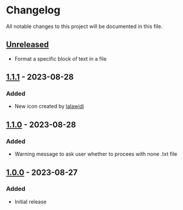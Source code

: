 # Changelog

All notable changes to this project will be documented in this file.

## [Unreleased]
- Format a specific block of text in a file
## [1.1.1] - 2023-08-28

### Added
- New icon created by [lalawidi](https://www.flaticon.com/authors/lalawidi)
## [1.1.0] - 2023-08-28

### Added

- Warning message to ask user whether to procees with none .txt file

## [1.0.0] - 2023-08-27

### Added

- Initial release


[unreleased]: https://github.com/Q1CHENL/formatxt-vsce
[1.1.1]: https://github.com/Q1CHENL/formatxt-vsce
[1.1.0]: https://github.com/Q1CHENL/formatxt-vsce
[1.0.0]: https://github.com/Q1CHENL/formatxt-vsce